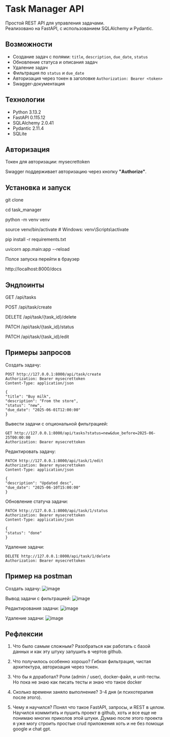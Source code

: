 # Task Manager API

Простой REST API для управления задачами.  
Реализовано на FastAPI, с использованием SQLAlchemy и Pydantic.

## Возможности

- Создание задач с полями: `title`, `description`, `due_date`, `status`
- Обновление статуса и описания задач
- Удаление задач
- Фильтрация по `status` и `due_date`
- Авторизация через токен в заголовке `Authorization: Bearer <token>`
- Swagger-документация

## Технологии

- Python 3.13.2
- FastAPI  0.115.12
- SQLAlchemy 2.0.41  
- Pydantic 2.11.4  
- SQLite

## Авторизация

Токен для авторизации: mysecrettoken

Swagger поддерживает авторизацию через кнопку **"Authorize"**.

## Установка и запуск

git clone <repo-url>

cd task_manager

python -m venv venv

source venv/bin/activate  # Windows: venv\Scripts\activate

pip install -r requirements.txt

uvicorn app.main:app --reload


Полсе запуска перейти в браузер

http://localhost:8000/docs

## Эндпоинты

GET	    /api/tasks

POST	/api/task/create

DELETE	/api/task/{task_id}/delete

PATCH	/api/task/{task_id}/status

PATCH	/api/task/{task_id}/edit

## Примеры запросов
Создать задачу:

    POST http://127.0.0.1:8000/api/task/create
    Authorization: Bearer mysecrettoken
    Content-Type: application/json

    {
    "title": "Buy milk",
    "description": "From the store",
    "status": "new",
    "due_date": "2025-06-01T12:00:00"
    }


Вывести задачи с опциональной фильтрацией:

    GET http://127.0.0.1:8000/api/tasks?status=new&due_before=2025-06-25T00:00:00
    Authorization: Bearer mysecrettoken



Редактировать задачу:

    PATCH http://127.0.0.1:8000/api/task/1/edit
    Authorization: Bearer mysecrettoken
    Content-Type: application/json

    {
    "description": "Updated desc",
    "due_date": "2025-06-10T15:00:00"
    }

Обновление статуча задачи:

    PATCH http://127.0.0.1:8000/api/task/1/status
    Authorization: Bearer mysecrettoken
    Content-Type: application/json

    {
    "status": "done"
    }

Удаление задачи:

    DELETE http://127.0.0.1:8000/api/task/1/delete
    Authorization: Bearer mysecrettoken



##  Пример на postman

Создать задачу:
![image](https://github.com/user-attachments/assets/2ade8b2d-33b1-400f-b61a-a12925c3816c)

Вывод задачи с фильтрацией:
![image](https://github.com/user-attachments/assets/9a5f25cd-b8fa-4684-a011-3ae8364d2ad8)

Редактирования задачи:
![image](https://github.com/user-attachments/assets/11847859-a736-4a30-97a1-cd1b8a77dfc6)

Удаление задачи:
![image](https://github.com/user-attachments/assets/cd5a4543-3eda-41fa-8118-63be9316ce86)


##  Рефлексии
1. Что было самым сложным?
Разобраться как работать с базой данных и как эту штуку запушить в чертов github. 

2. Что получилось особенно хорошо?
Гибкая фильтрация, чистая архитектура, авторизация через токен.

3. Что бы я доработал?
Роли (admin / user), docker-файл, и unit-тесты. Но пока не знаю как писать тесты и знаю что такое docker

4. Сколько времени заняло выполнение?
3-4 дня (и психотерапия после этого).

5. Чему я научился?
Понял что такое FastAPI, запросы, и REST в целом. Научился коммитить и пушить проект в github, хоть и все еще не понимаю многих приколов этой штуки. Думаю после этого проекта я уже могу строить простые crud приложения хоть и не без помощи google и chat gpt.
